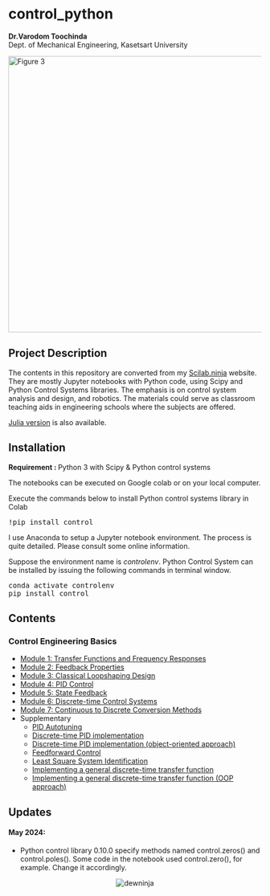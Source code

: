 # control_python
<b>Dr.Varodom Toochinda</b>
<br>Dept. of Mechanical Engineering, Kasetsart University

<img src="https://drive.google.com/uc?id=1wb4TYWleOeD6bRXm5VTWdRqbuRWfmiRv" width=550 alt="Figure 3"/>

## Project Description
<p />The contents in this repository are converted from my 
<a href="https://scilabdotninja.wordpress.com/" target=_blank>Scilab.ninja</a> website. 
They are mostly Jupyter notebooks with Python code, using Scipy and Python Control Systems 
libraries. The emphasis is on control system analysis and design, and robotics. The materials could serve as classroom teaching aids in engineering schools where the subjects are offered.

<a href="https://dewdotninja.github.io/julia/control/julia_control.html" target=_blank>Julia version</a> is also available.

## Installation

<b>Requirement : </b> Python 3 with Scipy & Python control systems

<p />The notebooks can be executed on Google colab or on your local computer. 

<p />Execute the commands below to install Python control systems library in Colab
<pre>
!pip install control
</pre>

<p />I use Anaconda to setup a Jupyter notebook environment. The process is quite detailed.
Please consult some online information. 
<p />Suppose the environment name is <em>controlenv</em>. Python Control System can be installed by 
issuing the following commands in terminal window.
<pre>
conda activate controlenv
pip install control
</pre>

## Contents

### Control Engineering Basics
* [Module 1: Transfer Functions and Frequency Responses](ceb_m1.ipynb)
* [Module 2: Feedback Properties](ceb_m2.ipynb)
* [Module 3: Classical Loopshaping Design](ceb_m3.ipynb)
* [Module 4: PID Control](ceb_m4.ipynb)
* [Module 5: State Feedback](ceb_m5.ipynb)
* [Module 6: Discrete-time Control Systems](ceb_m6.ipynb)
* [Module 7: Continuous to Discrete Conversion Methods](ceb_m7.ipynb)
* Supplementary 
  * [PID Autotuning](autotuning.ipynb)
  * [Discrete-time PID implementation](adv_pid_implement.ipynb)
  * [Discrete-time PID implementation (object-oriented approach)](adv_pid_class_implement.ipynb)
  * [Feedforward Control](feedforward.ipynb)
  * [Least Square System Identification](lsid.ipynb)
  * [Implementing a general discrete-time transfer function](discrete_implement.ipynb)
  * [Implementing a general discrete-time transfer function (OOP approach)](discrete_implement_oop.ipynb)

## Updates

#### May 2024:

* Python control library 0.10.0 specify methods named control.zeros() and control.poles(). Some code in the notebook used
control.zero(), for example. Change it accordingly. 


<p align="center">
<img src="https://drive.google.com/thumbnail?id=13bzT7Rmy3bzvE7TiS0yfQo94kpxMuipF" alt="dewninja"/>
</p>
